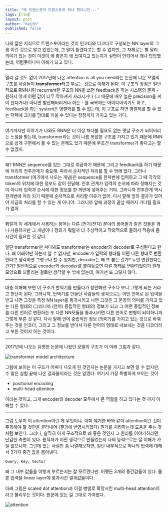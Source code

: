 ```yaml
---
title: "왜 트랜스포머 트랜스포머 하나 했더니만..."
tags: [llm]
layout: post
author: "Keith"
published: false
---
```


나의 잛은 지식으로 트랜스포머라는 것이 인코더와 디코더로 구성되는 NN layer의 그룹 이런 것으로 알고 있었는데, 그 말이 틀렸다고는 할 수 없지만, 그 자체로는 별 달리 의미가 없는 것이 이것이 왜 좋은지 왜 쓰여지고 있는지가 설명이 안되어서 꽤나 답답했는데, 어렴풋이나마 이해가 되고 있다.

---------

멀리 갈 것도 없이 2017년에 나온 attention is all you need라는 논문에 나온 모델의 구조를 사람들이 **transformer**라고 부르는 것으로 이해가 된다. 이 구조의 장점은 일반적으로 RNN처럼 recurrent한 구조의 NN을 쓰면 feedback을 하는 시스템의 문제 - 원하지 않게 어떤 값이 너무 작아져서 사라지거나 (그 때문에 매우 높은 precision을 써야 한다거나) 아니면 발산해버리거나 하는 - 를 극복하는 아이디어이기도 하고, feedback을 하는 system은 병렬화를 할 수 없는데, 이 구조로 하면 병렬화를 할 수 있는 덕택에 크기를 맘대로 키울 수 있다는 장점까지 가지고 있는 거다.

--------

여기까지만 이야기가 나와도 RNN은 더 이상 쳐다볼 필요도 없는 옛날 구조가 되어버리는 느낌을 받는데, transformer라는 것이 나름 복잡한 구조를 가지고 있기 때문에 RNN으로 쉽게 구현해서 풀 수 있는 문제도 있기 때문에 무조건 transformer가 좋다고는 할 수 없겠지.

--------

왜? RNN은 sequence를 있는 그대로 취급하기 때문에 그리고 feedback을 하기 때문에 처리의 전후관계가 중요해. 따라서 순차적인 처리를 할 수 밖에 없다.
그러나 transformer (여기에서 나오는 개념)은 sequence를 한꺼번에 입력하고 그 때 각각의 token의 위치에 대한 정보도 같이 전달해. 전후 관계가 입력의 순서에 따라 정해지는 것이 아니라
입력과 순서에 대한 정보를 한 꺼번에 넣어주는 거야. 그러니까 전후관계 역시 한꺼번에 처리 되기 때문에 순차적으로 처리할 이유가 없어. 다시 말해 앞의 결과가 있어야 지금의 처리를 할 수 있는 게 아니야.
그러니까 앞에 과정이 끝날 때까지 기다릴 필요가 없어. 

---------------

뭐랄까 이 세계에서 사용하는 용어는 다른 (전기/전자) 분야의 용어들과 같은 것들을 꽤나 사용하지만 그 개념이나 정의가 뭐랄까 더 추상적이고 작의적으로 들려서 적응에 좀 시간이 필요한 것 같다.

일단 transformer만 쳐다봐도 transformer는 encoder와 decoder로 구성된다고 한다. 왜 이래야만 하는지 알 수 없지만, encoder가 입력의 형태를 어떤 다른 형태로 변환한다고 생각하면 그렇구나 할 수 있지만, decoder는 왜 또 붙는 건가? 두번 변환한다는 건가? 일반적으로 encoder와 decoder를 붙여놓으면 다른 형태로 변환되었다가 원래 모양으로 되돌리는 걸로만 생각할 수 밖에 없는데, 여기선 또 그렇지 않다.

----

대충 이해해 보면 이 구조가 번역기를 만들다가 창안해낸 구조다 보니 그렇게 되는 거라고 판단이 된다. 그러니까, 번역기를 만들던 사람들의 생각으로는 어떤 언어로 된 입력을 받고 나면 그것을 특정 NN layer를 통과시키고 나면 그것은 그 문장의 의미를 가지고 있는 다른 형태의 (그러니까 (언어) 중립적인 형태의) 정보가 되고 그 어떤 중립적인 정보를 다른 언어로 변환하는 또 다른 NN모듈을 통과시키면 다른 언어로 변형이 되야하니까 그렇게 부른 것 같다. 다시 말해 언어 중립적인 정보 (의미?)를 가지고 있는 것으로 바꿔주는 것을 인코더, 그리고 그 정보를 받아서 다른 언어의 형태로 내보내는 것을 디코더라고 부른 것이지 하는 것이다.

---
2017년에 나오는 유명한 논문에 나왔던 모델의 구조가 이 아래 그림과 같다.

![transformer model architecture](https://machinelearningmastery.com/wp-content/uploads/2021/08/attention_research_1.png)

그림에 보이는 이 구조가 어쩌다 나오게 된 것인지는 논문을 가지고 보면 알 수 없지만, 수 많은 실험 끝에 나온 결과물이라는 것은 알겠다. 여기서 가장 특별하게 보이는 것이
- positional encoding
- multi-head attention

이라는 것이고, 그게 encoder와 decoder 모두에서 큰 역할을 하고 있다는 것 까지 이해할 수 있다.

---

그럼 도무지 이 attention이란 게 무엇이냐. 이미 얘기한 바와 같이 attention이란 것이 주목해야 할 것만을 골라내어 (결과에 반영시키겠다) 뭔가를 처리하는데 도움을 주는 것처럼 보인다. 그러나, 솔직히 이게 구조적으로 왜 좋은 것인지 그 원리를 이야기하라면 난감한 측면이 있다. 원작자가 어떤 생각으로 만들었는지 나의 능력으로는 잘 이해가 가질 않으니까. 그런데 있는 사실만 좀 나열해보자면, 일단 내부적으로 하나의 입력에 대해서 3가지 중간 값을 뽑아낸다.

```
Query, Key, Vector
```

왜 그 내부 값들을 이렇게 부르는지는 잘 모르겠다만. 어쨌든 3개의 중간값들이 있다. 물론 입력을 linear layer에 퉁과시킨 결과값들이다. 

아래 그림은 scaled dot attention과 이걸 병렬로 확장시킨 multi-head attention이라고 불리우는 것이다. 원문에 있는 걸 그대로 가져왔다.

![attention](https://media.geeksforgeeks.org/wp-content/uploads/20240110170625/Scaled-Dot-Product-and-Multi-Head-Attentions.webp)

